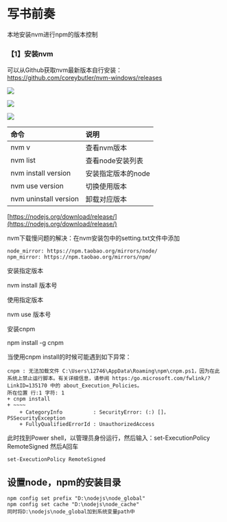 # 写书前奏

本地安装nvm进行npm的版本控制

### **【1】安装nvm**

可以从Github获取nvm最新版本自行安装：https://github.com/coreybutler/nvm-windows/releases

![](https://luckly007.oss-cn-beijing.aliyuncs.com/image/image%20(12).png)



![](https://luckly007.oss-cn-beijing.aliyuncs.com/image/image%20(14).png)

![](https://luckly007.oss-cn-beijing.aliyuncs.com/image/image%20(11).png)



| 命令 | 说明 |
| :--- | :--- |
| nvm v | 查看nvm版本 |
| nvm list | 查看node安装列表 |
| nvm install version | 安装指定版本的node |
| nvm use version | 切换使用版本 |
| nvm uninstall version | 卸载对应版本 |

[https://nodejs.org/download/release/](https://nodejs.org/download/release/)

nvm下载慢问题的解决：在nvm安装包中的setting.txt文件中添加

```text
node_mirror: https://npm.taobao.org/mirrors/node/
npm_mirror: https://npm.taobao.org/mirrors/npm/
```


安装指定版本

nvm install 版本号

 使用指定版本

nvm use 版本号 

 安装cnpm

npm install -g cnpm 

 当使用cnpm install的时候可能遇到如下异常：

```text
cnpm : 无法加载文件 C:\Users\12746\AppData\Roaming\npm\cnpm.ps1，因为在此系统上禁止运行脚本。有关详细信息，请参阅 https:/go.microsoft.com/fwlink/?LinkID=135170 中的 about_Execution_Policies。
所在位置 行:1 字符: 1
+ cnpm install
+ ~~~~
    + CategoryInfo          : SecurityError: (:) []，PSSecurityException
    + FullyQualifiedErrorId : UnauthorizedAccess

```

此时找到Power shell，以管理员身份运行，然后输入：set-ExecutionPolicy RemoteSigned 然后A回车 

```text
set-ExecutionPolicy RemoteSigned 
```





## 设置node，npm的安装目录

```text
npm config set prefix "D:\nodejs\node_global"
npm config set cache "D:\nodejs\node_cache"
同时将D:\nodejs\node_global加到系统变量path中

```



  


